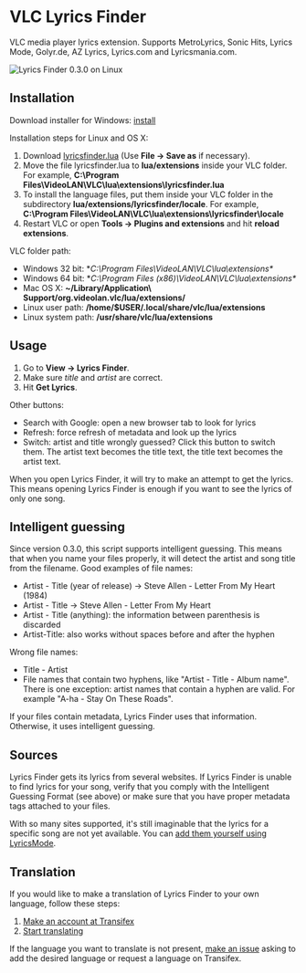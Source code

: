 VLC Lyrics Finder
==============

VLC media player lyrics extension. Supports MetroLyrics, Sonic Hits, Lyrics Mode, Golyr.de, AZ Lyrics, Lyrics.com and Lyricsmania.com.

![Lyrics Finder 0.3.0 on Linux](http://hugsmile.eu/file/lyricsfinder/screenshot-v030.png)

Installation
-------------
Download installer for Windows: [install](https://github.com/Smile4ever/VLC-Lyrics-Finder/raw/master/lyricsfinder-0.3.2.exe)

Installation steps for Linux and OS X:

1. Download [lyricsfinder.lua](https://raw.githubusercontent.com/Smile4ever/VLC-Lyrics-Finder/master/lyricsfinder.lua) (Use **File -> Save as** if necessary).
2. Move the file lyricsfinder.lua to **lua/extensions** inside your VLC folder. For example, **C:\Program Files\VideoLAN\VLC\lua\extensions\lyricsfinder.lua**
3. To install the language files, put them inside your VLC folder in the subdirectory **lua/extensions/lyricsfinder/locale**. For example, **C:\Program Files\VideoLAN\VLC\lua\extensions\lyricsfinder\locale**
3. Restart VLC or open **Tools -> Plugins and extensions** and hit **reload extensions**.

VLC folder path:

* Windows 32 bit: **C:\Program Files\VideoLAN\VLC\lua\extensions\**
* Windows 64 bit: **C:\Program Files (x86)\VideoLAN\VLC\lua\extensions\**
* Mac OS X: **~/Library/Application\ Support/org.videolan.vlc/lua/extensions/**
* Linux user path: **/home/$USER/.local/share/vlc/lua/extensions**
* Linux system path: **/usr/share/vlc/lua/extensions**

Usage
-------
1. Go to **View -> Lyrics Finder**.
2. Make sure *title* and *artist* are correct.
3. Hit **Get Lyrics**.

Other buttons:

* Search with Google: open a new browser tab to look for lyrics
* Refresh: force refresh of metadata and look up the lyrics
* Switch: artist and title wrongly guessed? Click this button to switch them. The artist text becomes the title text, the title text becomes the artist text.

When you open Lyrics Finder, it will try to make an attempt to get the lyrics. This means opening Lyrics Finder is enough if you want to see the lyrics of only one song.

Intelligent guessing
--------------------
Since version 0.3.0, this script supports intelligent guessing. This means that when you name your files properly, it will detect the artist and song title from the filename. Good examples of file names:

* Artist - Title (year of release) -> Steve Allen - Letter From My Heart (1984)
* Artist - Title -> Steve Allen - Letter From My Heart
* Artist - Title (anything): the information between parenthesis is discarded
* Artist-Title: also works without spaces before and after the hyphen


Wrong file names:
* Title - Artist
* File names that contain two hyphens, like "Artist - Title - Album name". There is one exception: artist names that contain a hyphen are valid. For example "A-ha - Stay On These Roads".

If your files contain metadata, Lyrics Finder uses that information. Otherwise, it uses intelligent guessing.

Sources
-------
Lyrics Finder gets its lyrics from several websites. If Lyrics Finder is unable to find lyrics for your song, verify that you comply with the Intelligent Guessing Format (see above) or make sure that you have proper metadata tags attached to your files.

With so many sites supported, it's still imaginable that the lyrics for a specific song are not yet available. You can [add them yourself using LyricsMode](http://www.lyricsmode.com/lyrics_submit.php).

Translation
-------
If you would like to make a translation of Lyrics Finder to your own language, follow these steps:

1. [Make an account at Transifex](https://www.transifex.com/signup/)
2. [Start translating](https://www.transifex.com/projects/p/vlc-lyrics-finder/)

If the language you want to translate is not present, [make an issue](https://github.com/Smile4ever/VLC-Lyrics-Finder/issues) asking to add the desired language or request a language on Transifex.
